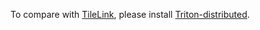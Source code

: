 To compare with [TileLink](https://arxiv.org/abs/2503.20313), please install [Triton-distributed](https://github.com/ByteDance-Seed/Triton-distributed).